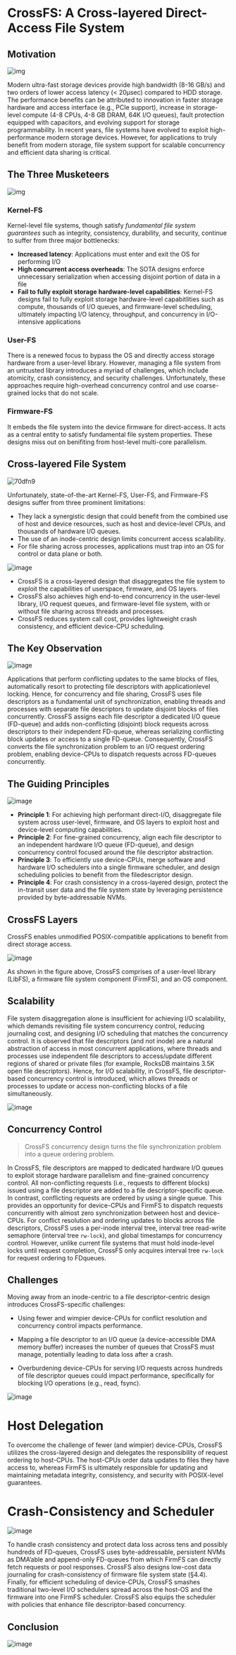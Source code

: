 # CrossFS: A Cross-layered Direct-Access File System

## Motivation

![img](https://img-9gag-fun.9cache.com/photo/angog70_460s.jpg)

Modern ultra-fast storage devices provide high bandwidth
(8-16 GB/s) and two orders of lower access latency (<
20µsec) compared to HDD storage. The performance benefits can be attributed to innovation in faster storage hardware and access interface (e.g., PCIe support), increase in storage-level compute (4-8 CPUs, 4-8 GB DRAM, 64K I/O queues), fault protection equipped with capacitors, and evolving support for storage programmability. In recent years, file systems have evolved to exploit
high-performance modern storage devices. However, for applications to truly benefit from modern storage, file system
support for scalable concurrency and efficient data sharing is
critical.


## The Three Musketeers

![img](https://i.pinimg.com/736x/40/1c/33/401c33346c31f616d0ba2b161588d05d--the-three-musketeers-the-pen.jpg)

### Kernel-FS

Kernel-level file systems, though satisfy *fundamental file system guarantees* such as integrity, consistency, durability, and security, continue to suffer from three 
major bottlenecks:

* **Increased latency**: Applications must enter and exit the OS for performing I/O
* **High concurrent access overheads**: The SOTA designs enforce unnecessary serialization when accessing disjoint portion of data in a file
* **Fail to fully exploit storage hardware-level capabilities**: Kernel-FS designs fail to fully exploit storage hardware-level capabitlities such as compute, thousands of I/O queues, and firmware-level scheduling, ultimately impacting I/O latency, throughput, and concurrency in I/O-intensive applications

### User-FS

There is a renewed focus to bypass the OS and directly access storage hardware
from a user-level library. However, managing a file system
from an untrusted library introduces a myriad of challenges,
which include atomicity, crash consistency, and security challenges.
Unfortunately, these approaches require high-overhead
concurrency control and use coarse-grained locks that do not
scale.

### Firmware-FS

It embeds the file system into the device firmware for direct-access. It acts as a central entity to satisfy fundamental file system properties. These designs miss out on benifiting from host-level multi-core parallelism.

## Cross-layered File System

![70dfn9](https://user-images.githubusercontent.com/42999231/201324848-80dad0ac-d6c3-48c2-9ad2-f4d6ed802ec5.jpg)

Unfortunately, state-of-the-art Kernel-FS, User-FS, and Firmware-FS designs suffer from three
prominent limitations:
* They lack a synergistic design that could benefit from the combined use of host and device resources, such as host and device-level CPUs, and thousands of hardware     I/O queues. 
* The use of an inode-centric design limits concurrent access scalability. 
* For file sharing across processes, applications must trap into an OS for control or data plane or both.

![image](https://uploads.dailydot.com/2021/07/lokimeme.png?auto=compress&fm=png)

* CrossFS is a cross-layered design that disaggregates the file
  system to exploit the capabilities of userspace, firmware,
  and OS layers. 
* CrossFS also achieves high end-to-end concurrency in the user-level library, I/O request queues, and
  firmware-level file system, with or without file sharing across
  threads and processes. 
* CrossFS reduces system call
  cost, provides lightweight crash consistency, and efficient
  device-CPU scheduling.
 
## The Key Observation

![image](https://i.pinimg.com/originals/2a/f8/10/2af810d279a6937f1984c3fe9bb6e47b.jpg)

Applications that
perform conflicting updates to the same blocks of files, automatically resort to protecting file descriptors with applicationlevel locking. Hence, for concurrency and file sharing, CrossFS uses file descriptors as a fundamental unit of
synchronization, enabling threads and processes with separate file descriptors to update disjoint blocks of files concurrently. CrossFS assigns each file descriptor a dedicated I/O
queue (FD-queue) and adds non-conflicting (disjoint) block
requests across descriptors to their independent FD-queue,
whereas serializing conflicting block updates or access to a
single FD-queue. Consequently, CrossFS converts the file
synchronization problem to an I/O request ordering problem,
enabling device-CPUs to dispatch requests across FD-queues
concurrently.

## The Guiding Principles

![image](https://www.memecreator.org/static/images/memes/5068518.jpg)

* **Principle 1**: For achieving high performant direct-I/O, disaggregate file system across user-level, firmware, and OS layers
  to exploit host and device-level computing capabilities.
* **Principle 2**: For fine-grained concurrency, align each file
  descriptor to an independent hardware I/O queue (FD-queue),
  and design concurrency control focused around the file descriptor abstraction.
* **Principle 3**: To efficiently use device-CPUs, merge software
  and hardware I/O schedulers into a single firmware scheduler, and design scheduling policies to benefit from the filedescriptor design.
* **Principle 4**: For crash consistency in a cross-layered design,
  protect the in-transit user data and the file system state by
  leveraging persistence provided by byte-addressable NVMs.
  
## CrossFS Layers

CrossFS enables unmodified POSIX-compatible applications to benefit from direct storage access.

![image](https://user-images.githubusercontent.com/42999231/201344797-7b40ff7e-483b-4237-867e-a2e8a8fc16a7.png)

As shown in
the figure above, CrossFS comprises of a user-level library (LibFS),
a firmware file system component (FirmFS), and an OS component.

## Scalability

File system disaggregation alone is insufficient
for achieving I/O scalability, which demands revisiting file
system concurrency control, reducing journaling cost, and
designing I/O scheduling that matches the concurrency control. It is observed that file descriptors (and not inode) are a
natural abstraction of access in most concurrent applications,
where threads and processes use independent file descriptors
to access/update different regions of shared or private files
(for example, RocksDB maintains 3.5K open file descriptors). Hence, for I/O scalability, in CrossFS, file
descriptor-based concurrency control is introduced, which allows threads
or processes to update or access non-conflicting blocks of a
file simultaneously.

![image](https://user-images.githubusercontent.com/42999231/201345558-f66c64c0-534c-452c-a807-d14340d7352c.png)

## Concurrency Control

> CrossFS concurrency design turns the file
> synchronization problem into a queue ordering problem.

In CrossFS,
file descriptors are mapped to dedicated hardware I/O queues
to exploit storage hardware parallelism and fine-grained concurrency control. All non-conflicting requests (i.e., requests
to different blocks) issued using a file descriptor are added
to a file descriptor-specific queue. In contrast, conflicting requests are ordered by using a single queue. This provides an
opportunity for device-CPUs and FirmFS to dispatch requests
concurrently with almost zero synchronization between host
and device-CPUs. For conflict resolution and ordering updates to blocks across file descriptors, CrossFS uses a per-inode interval tree, interval tree read-write semaphore
(interval tree `rw-lock`), and global timestamps for concurrency control. However, unlike current file systems that must
hold inode-level locks until request completion, CrossFS only
acquires interval tree `rw-lock` for request ordering to FDqueues.

## Challenges

Moving away from an inode-centric
to a file descriptor-centric design introduces CrossFS-specific
challenges: 

* Using fewer and wimpier device-CPUs for
  conflict resolution and concurrency control impacts performance. 

* Mapping a file descriptor to an I/O queue (a
  device-accessible DMA memory buffer) increases the number
  of queues that CrossFS must manage, potentially leading to
  data loss after a crash.

* Overburdening device-CPUs
  for serving I/O requests across hundreds of file descriptor
  queues could impact performance, specifically for blocking
  I/O operations (e.g., read, fsync).

![image](https://user-images.githubusercontent.com/42999231/201347458-11a47ef0-4b8b-45c5-9cf8-675d20cbf3e0.png)

# Host Delegation

To overcome the challenge of fewer (and
wimpier) device-CPUs, CrossFS utilizes the cross-layered
design and delegates the responsibility of request ordering to
host-CPUs. The host-CPUs order data updates to files they
have access to, whereas FirmFS is ultimately responsible for
updating and maintaining metadata integrity, consistency, and
security with POSIX-level guarantees.

# Crash-Consistency and Scheduler

![image](https://i.imgflip.com/170wdc.jpg)

To handle crash consistency and protect data loss across tens and possibly hundreds
of FD-queues, CrossFS uses byte-addressable, persistent
NVMs as DMA’able and append-only FD-queues from which
FirmFS can directly fetch requests or pool responses. CrossFS
also designs low-cost data journaling for crash-consistency of
firmware file system state (§4.4). Finally, for efficient scheduling of device-CPUs, CrossFS smashes traditional two-level
I/O schedulers spread across the host-OS and the firmware
into one FirmFS scheduler. CrossFS also equips the scheduler
with policies that enhance file descriptor-based concurrency.

## Conclusion

![image](https://user-images.githubusercontent.com/42999231/201326591-eb5d2a61-9b98-4f9a-8f7f-21f97264d7cb.png)

